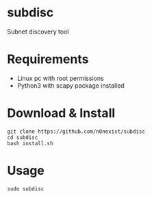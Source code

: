 # subdisc
Subnet discovery tool

# Requirements
<ul>
<li>Linux pc with root permissions</li>
<li>Python3 with scapy package installed</li>
</ul>

# Download & Install
```
git clone https://github.com/n0nexist/subdisc
cd subdisc
bash install.sh
```

# Usage
```
sudo subdisc
```
